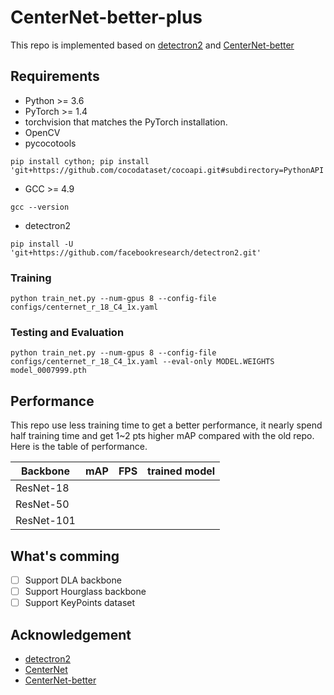 # CenterNet-better-plus

This repo is implemented based on [detectron2](https://github.com/facebookresearch/detectron2) and [CenterNet-better](https://github.com/FateScript/CenterNet-better/edit/master/README.md)

## Requirements

- Python >= 3.6
- PyTorch >= 1.4
- torchvision that matches the PyTorch installation.
- OpenCV
- pycocotools

```shell
pip install cython; pip install 'git+https://github.com/cocodataset/cocoapi.git#subdirectory=PythonAPI'
```

- GCC >= 4.9

```shell
gcc --version
```

- detectron2

```shell
pip install -U 'git+https://github.com/facebookresearch/detectron2.git'
```

### Training

```shell
python train_net.py --num-gpus 8 --config-file configs/centernet_r_18_C4_1x.yaml
```

### Testing and Evaluation

```shell
python train_net.py --num-gpus 8 --config-file configs/centernet_r_18_C4_1x.yaml --eval-only MODEL.WEIGHTS model_0007999.pth
```

## Performance

This repo use less training time to get a better performance, it nearly spend half training time and get 1~2 pts higher mAP compared with the old repo. Here is the table of performance.

| Backbone   | mAP | FPS | trained model |
| ---------- | --- | --- | ------------- |
| ResNet-18  |     |     |               |
| ResNet-50  |     |     |               |
| ResNet-101 |     |     |               |

## What\'s comming

- [ ] Support DLA backbone
- [ ] Support Hourglass backbone
- [ ] Support KeyPoints dataset

## Acknowledgement

- [detectron2](https://github.com/facebookresearch/detectron2)
- [CenterNet](https://github.com/xingyizhou/CenterNet)
- [CenterNet-better](https://github.com/FateScript/CenterNet-better)

